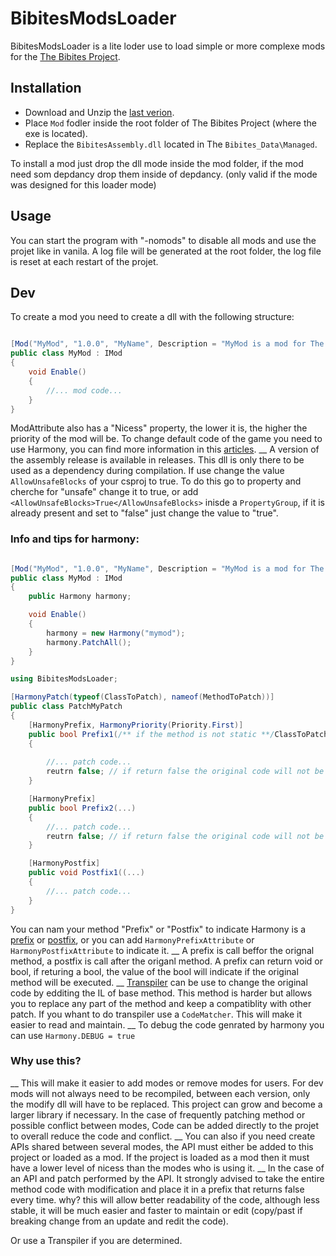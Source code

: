 # BibitesModsLoader

BibitesModsLoader is a lite loder use to load simple or more complexe mods for the [The Bibites Project](https://thebibites.itch.io/the-bibites).

## Installation

- Download and Unzip the [last verion](https://github.com/warquys/BibitesModsLoader/releases/latest).
- Place `Mod` fodler inside the root folder of The Bibites Project (where the exe is located).
- Replace the `BibitesAssembly.dll` located in The `Bibites_Data\Managed`.

To install a mod just drop the dll mode inside the mod folder, if the mod need som depdancy drop them inside of depdancy.
(only valid if the mode was designed for this loader mode)

## Usage

You can start the program with "-nomods" to disable all mods and use the projet like in vanila.
A log file will be generated at the root folder, the log file is reset at each restart of the projet.

## Dev

To create a mod you need to create a dll with the following structure:

```cs

[Mod("MyMod", "1.0.0", "MyName", Description = "MyMod is a mod for The Bibites Project")]
public class MyMod : IMod
{
	void Enable()
	{
		//... mod code...
	}
}
```

ModAttribute also has a "Nicess" property, the lower it is, the higher the priority of the mod will be.
To change default code of the game you need to use Harmony, you can find more information in this [articles](https://harmony.pardeike.net/articles/patching.html).
__
A version of the assembly release is available in releases. This dll is only there to be used as a dependency during compilation.
If use change the value `AllowUnsafeBlocks` of your csproj to true.
To do this go to property and cherche for "unsafe" change it to true, 
or add `<AllowUnsafeBlocks>True</AllowUnsafeBlocks>` inisde a `PropertyGroup`, 
if it is already present and set to "false" just change the value to "true".

### Info and tips for harmony: 
```cs

[Mod("MyMod", "1.0.0", "MyName", Description = "MyMod is a mod for The Bibites Project")]
public class MyMod : IMod
{
	public Harmony harmony;

	void Enable()
	{
		harmony = new Harmony("mymod");
		harmony.PatchAll();
	}
}

using BibitesModsLoader;

[HarmonyPatch(typeof(ClassToPatch), nameof(MethodToPatch))]
public class PatchMyPatch
{
	[HarmonyPrefix, HarmonyPriority(Priority.First)]
	public bool Prefix1(/** if the method is not static **/ClassToPatch __instance, ... /** parms of the default method **/)
	{
		
		//... patch code...
		reutrn false; // if return false the original code will not be executed
	}

	[HarmonyPrefix]
	public bool Prefix2(...)
	{
		//... patch code...
		reutrn false; // if return false the original code will not be executed
	}

	[HarmonyPostfix]
	public void Postfix1((...)
	{
		//... patch code...
	}
}
```

You can nam your method "Prefix" or "Postfix" to indicate Harmony is a [prefix](https://harmony.pardeike.net/articles/patching-prefix.html) or [postfix](https://harmony.pardeike.net/articles/patching-postfix.html), 
or you can add `HarmonyPrefixAttribute` or `HarmonyPostfixAttribute` to indicate it.
__
A prefix is call beffor the orignal method, a postfix is call after the origanl method.
A prefix can return void or bool, if returing a bool, the value of the bool will indicate if the 
original method will be executed.
__
[Transpiler](https://harmony.pardeike.net/articles/patching-transpiler.html) can be use to change the original code
by edditing the IL of base method. This method is harder but allows you to replace any part of the method and keep a
compatiblity with other patch.
If you whant to do transpiler use a `CodeMatcher`. This will make it easier to read and maintain.
__
To debug the code genrated by harmony you can use `Harmony.DEBUG = true`

### Why use this?

__
This will make it easier to add modes or remove modes for users.
For dev mods will not always need to be recompiled, between each version, 
only the modify dll will have to be replaced.
This project can grow and become a larger library if necessary. 
In the case of frequently patching method or possible conflict between modes,
Code can be added directly to the projet to overall reduce the code and conflict.
__
You can also if you need create APIs shared between several modes, 
the API must either be added to this project or loaded as a mod. 
If the project is loaded as a mod then it must have a lower level of nicess
than the modes who is using it.
__
In the case of an API and patch performed by the API. 
It strongly advised to take the entire method code with modification and place 
it in a prefix that returns false every time.
why? this will allow better readability of the code, although less stable, 
it will be much easier and faster to maintain or edit (copy/past if breaking change from an update and redit the code).

Or use a Transpiler if you are determined.
